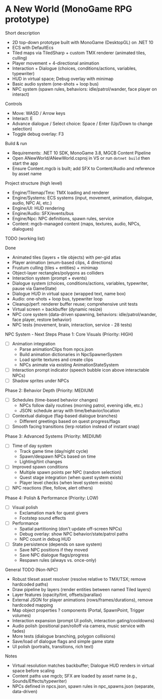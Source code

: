 # A New World (MonoGame RPG prototype)

Short description
- 2D top-down prototype built with MonoGame (DesktopGL) on .NET 10
- ECS with DefaultEcs
- Tiled maps via TiledSharp + custom TMX renderer (animated tiles, culling)
- Player movement + 4-directional animation
- Interaction + Dialogue (choices, conditions/actions, variables, typewriter)
- HUD in virtual space; Debug overlay with minimap
- Basic audio system (one-shots + loop bus)
- NPC system (spawn rules, behaviors: idle/patrol/wander, face player on interact)

Controls
- Move: WASD / Arrow keys
- Interact: E
- Advance dialogue / Select choice: Space / Enter (Up/Down to change selection)
- Toggle debug overlay: F3

Build & run
- Requirements: .NET 10 SDK, MonoGame 3.8, MGCB Content Pipeline
- Open ANewWorld/ANewWorld.csproj in VS or run `dotnet build` then start the app
- Ensure Content.mgcb is built; add SFX to Content/Audio and reference by asset name

Project structure (high level)
- Engine/Tilemap/Tmx: TMX loading and renderer
- Engine/Systems: ECS systems (input, movement, animation, dialogue, audio, NPC AI, etc.)
- Engine/UI: HUD rendering
- Engine/Audio: SFX/events/bus
- Engine/Npc: NPC definitions, spawn rules, service
- Content: mgcb-managed content (maps, textures, audio, NPCs, dialogues)

TODO (working list)

Done
- Animated tiles (layers + tile objects) with per-gid atlas
- Player animation (enum-based clips, 4 directions)
- Frustum culling (tiles + entities) + minimap
- Object-layer rectangles/polygons as colliders
- Interaction system (prompt + events)
- Dialogue system (choices, conditions/actions, variables, typewriter, pause via GameState)
- Dialogue HUD in virtual space (wrapped text, name box)
- Audio: one-shots + loop bus, typewriter loop
- Cleanup/perf: renderer buffer reuse; comprehensive unit tests
- Virtual screen = backbuffer (dynamic resize)
- NPC core system (data-driven spawning, behaviors: idle/patrol/wander, face player, restore behavior)
- NPC tests (movement, brain, interaction, service - 28 tests)

NPC System - Next Steps
Phase 1: Core Visuals (Priority: HIGH)
- [ ] Animation integration
  - Parse animationClips from npcs.json
  - Build animation dictionaries in NpcSpawnerSystem
  - Load sprite textures and create clips
  - NPCs animate via existing AnimationStateSystem
- [ ] Interaction prompt indicator (speech bubble icon above interactable NPCs)
- [ ] Shadow sprites under NPCs

Phase 2: Behavior Depth (Priority: MEDIUM)
- [ ] Schedules (time-based behavior changes)
  - NPCs follow daily routines (morning patrol, evening idle, etc.)
  - JSON: schedule array with time/behavior/location
- [ ] Contextual dialogue (flag-based dialogue branches)
  - Different greetings based on quest progress/flags
- [ ] Smooth facing transitions (lerp rotation instead of instant snap)

Phase 3: Advanced Systems (Priority: MEDIUM)
- [ ] Time of day system
  - Track game time (day/night cycle)
  - Spawn/despawn NPCs based on time
  - Lighting/tint changes
- [ ] Improved spawn conditions
  - Multiple spawn points per NPC (random selection)
  - Quest stage integration (when quest system exists)
  - Player level checks (when level system exists)
- [ ] NPC reactions (flee, follow, alert others)

Phase 4: Polish & Performance (Priority: LOW)
- [ ] Visual polish
  - Exclamation mark for quest givers
  - Footstep sound effects
- [ ] Performance
  - Spatial partitioning (don't update off-screen NPCs)
  - Debug overlay: show NPC behavior/state/patrol paths
  - NPC count in debug HUD
- [ ] State persistence (depends on save system)
  - Save NPC positions if they moved
  - Save NPC dialogue flags/progress
  - Respawn rules (always vs. once-only)

General TODO (Non-NPC)
- Robust tileset asset resolver (resolve relative to TMX/TSX; remove hardcoded paths)
- Draw pipeline by layers (render entities between named Tiled layers)
- Layer features (opacity/tint, offsets/parallax)
- External JSON for player animations (rows/frames/durations), remove hardcoded mapping
- Map object properties ? components (Portal, SpawnPoint, Trigger volumes)
- Interaction expansion (prompt UI polish, interaction gating/cooldowns)
- Audio polish (positional pan/rolloff via camera, music service with fades)
- More tests (dialogue branching, polygon collisions)
- Save/load of dialogue flags and simple game state
- UI polish (portraits, transitions, rich text)

Notes
- Virtual resolution matches backbuffer; Dialogue HUD renders in virtual space before scaling
- Content paths use mgcb; SFX are loaded by asset name (e.g., Sounds/Effects/typewriter)
- NPCs defined in npcs.json, spawn rules in npc_spawns.json (separate, data-driven)
